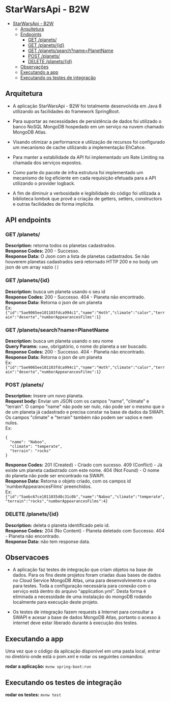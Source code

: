 # StarWarsApi - B2W

<!-- TOC -->

- [StarWarsApi - B2W](#starwarsapi---b2w)
    - [Arquitetura](#arquitetura)
    - [Endpoints](#api-endpoints)
        - [GET /planets/](#get-planets)
        - [GET /planets/{id}](#get-planetsid)
        - [GET /planets/search?name=PlanetName](#get-planetssearchnameplanetname)
        - [POST /planets/](#post-planets)
        - [DELETE /planets/{id}](#delete-planetsid)
    - [Observações](#observacoes)
    - [Executando a app](#executando-a-app)
    - [Executando os testes de integração](#executando-os-testes-de-integração)

## Arquitetura

<!-- TOC -->

- A aplicação StarWarsApi - B2W foi totalmente desenvolvida em Java 8 utilizando as facilidades do framework SpringBoot.

- Para suportar as necessidades de persistência de dados foi utilizado o banco NoSQL MongoDB hospedado em um serviço na nuvem chamado MongoDB Atlas.

- Visando otimizar a performance e utilização de recursos foi configurado um mecanismo de cache utilizando a implementação EhCahce.

- Para manter a estabilidade da API foi implementado um Rate Limiting na chamada dos serviços expostos.

- Como parte do pacote de infra estrutura foi implementado um mecanismo de log eficiente em cada requisição efetuada para a API utilizando o provider logback.

- A fim de diminuir a verbosidade e legibilidade do código foi utilizada a biblioteca lombok que provê a criação de getters, setters, constructors e outras facilidades de forma implícita.


## API endpoints

### GET /planets/
**Description:** retorna todos os planetas cadastrados.  
**Response Codes:** 200 - Successo.  
**Response Data:** O Json com a lista de planetas cadastrados. Se não houverem planetas cadastrados será retornado HTTP 200 e no body um json de um array vazio `[]`     

### GET /planets/{id}
**Description:** busca um planeta usando o seu id  
**Response Codes:** 200 - Successo. 404 - Planeta não encontrado.  
**Response Data:** Retorna o json de um planeta   
Ex: `{"id":"5ae9065ee101103fdca994c1","name":"Hoth","climate":"calor","terrain":"deserto","numberAppearancesFilms":1}`  

### GET /planets/search?name=PlanetName
**Description:** busca um planeta usando o seu nome  
**Query Params:** `name`, obrigatório, o nome do planeta a ser buscado.  
**Response Codes:** 200 - Successo. 404 - Planeta não encontrado.  
**Response Data:** Retorna o json de um planeta  
Ex: `{"id":"5ae9065ee101103fdca994c1","name":"Hoth","climate":"calor","terrain":"deserto","numberAppearancesFilms":1}`  

### POST /planets/
**Description:** Insere um novo planeta.  
**Request body:** Enviar um JSON com os campos "name", "climate" e "terrain". O campo "name" não pode ser nulo, não pode ser o mesmo que o de um planeta já cadastrado e precisa constar na base de dados da SWAPI. Os campos "climate" e "terrain" também não podem ser vazios e nem nulos.  
Ex: 
```
{
  "name": "Naboo",
  "climate": "temperate",
  "terrain": "rocks"
}
```  
**Response Codes:** 201 (Created) - Criado com sucesso. 409 (Conflict) - Já existe um planeta cadastrado com este nome. 404 (Not Found) - O nome do planeta não pode ser encontrado na SWAPI.  
**Response Data:** Retorna o objeto criado, com os campos id 'numberAppearancesFilms' preenchidos.  
Ex: `{"id":"5aebc67ce1011035d8c31c0b","name":"Naboo","climate":"temperate","terrain":"rocks","numberAppearancesFilms":4}`

### DELETE /planets/{id}
**Description:** deleta o planeta identificado pelo id.  
**Response Codes:** 204 (No Content) - Planeta deletado com Successo. 404 - Planeta não encontrado.  
**Response Data:**  não tem response data.  


## Observacoes

- A aplicação faz testes de integração que criam objetos na base de dados. Para os fins deste projetos foram criadas duas bases de dados no Cloud Service MongoDB Atlas, uma para desenvolvimento e uma para testes. Toda a configuração necessária para conexão com o serviço está dentro do arquivo "application.yml". Desta forma é eliminada a necessidade de uma instalação do mongoDB rodando localmente para execução deste projeto. 

- Os testes de integração fazem requests à Internet para consultar a SWAPI e acesar a base de dados MongoDB Atlas, portanto o acesso à internet deve estar liberado durante à execução dos testes.

## Executando a app  

Uma vez que o código da aplicação disponível em uma pasta local, entrar no diretório onde está o pom.xml e rodar os seguintes comandos:

**rodar a aplicação:** `mvnw spring-boot:run`

## Executando os testes de integração

**rodar os testes:** `mvnw test`  
